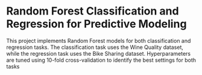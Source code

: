 # Random Forest Classification and Regression for Predictive Modeling
 This project implements Random Forest models for both classification and regression tasks. The classification task uses the Wine Quality dataset, while the regression task uses the Bike Sharing dataset. Hyperparameters are tuned using 10-fold cross-validation to identify the best settings for both tasks
